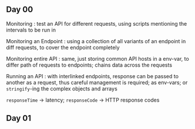 ## Day 00
Monitoring : test an API for different requests, using scripts mentioning the intervals to be run in

Monitoring an Endpoint : using a collection of all variants of an endpoint in diff requests, to cover the endpoint completely

Monitoring entire API : same, just storing common API hosts in a env-var, to differ path of requests to endpoints; chains data across the requests

Running an API : with interlinked endpoints, response can be passed to another as a request, thus careful management is required; as env-vars; or `stringify`-ing the complex objects and arrays

`responseTime` -> latency; `responseCode` -> HTTP response codes

## Day 01

